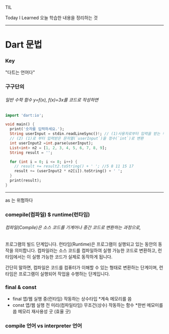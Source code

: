 TIL

Today I Learned
오늘 학습한 내용을 정리하는 것
***

Dart 문법
========

### Key
"다트는 언어다"
### 구구단의
###### 일반 수학 함수 y=f(x), f(x)=3x를 코드로 작성하면  
```dart
import 'dart:io';

void main() {
  print('숫자를 입력하세요.');
  String userInput = stdin.readLineSync()!; // (1)사용자로부터 입력을 받는 부분.
  // (2) (1)로 부터 입력받은 문자열(`userInput`)을 정수(`int`)로 변환
  int userInput2 =int.parse(userInput);
  List<int> n2 = [1, 2, 3, 4, 5, 6, 7, 8, 9];
  String result = '';

  for (int i = 0; i <= 8; i++) {
    // result += result2.toString() + ' '; //5 8 11 15 17
    result += (userInput2 * n2[i]).toString() + ' ';
  }
  print(result);
}
```
---
as 는 위험하다
### comepile(컴파일) $ runtime(런타임)
###### 컴파일(Compile)은 소스 코드를 기계어나 중간 코드로 변환하는 과정으로,  
프로그램의 빌드 단계입니다. 런타임(Runtime)은 프로그램이 실행되고 있는 동안의 동작을 의미합니다. 컴파일러는 소스 코드를 컴파일하여 실행 가능한 코드로 변환하고, 런타임에서는 이 실행 가능한 코드가 실제로 동작하게 됩니다.

간단히 말하면, 컴파일은 코드를 컴퓨터가 이해할 수 있는 형태로 변환하는 단계이며, 런타임은 프로그램이 실행되어 작업을 수행하는 단계입니다.
### final & const
- final 앱/웹 실행 중(런타임) 작동하는 상수타입 *계속 메모리를 씀  
- const 앱/웹 실행 전 미리(컴파일타임) 무조건(상수) 작동하는 함수 *한번 메모미를 씀 메모리 재사용성 굿 (효율 굿)

### compile 언어 vs interpreter 언어
